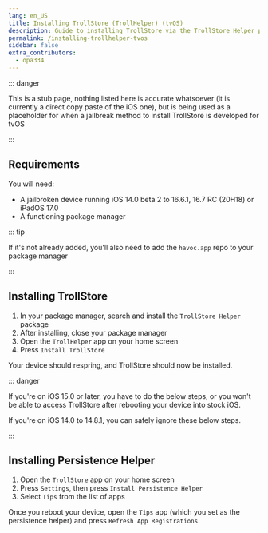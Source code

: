 ```yaml
---
lang: en_US
title: Installing TrollStore (TrollHelper) (tvOS)
description: Guide to installing TrollStore via the TrollStore Helper package
permalink: /installing-trollhelper-tvos
sidebar: false
extra_contributors:
  - opa334
---
```


::: danger

This is a stub page, nothing listed here is accurate whatsoever (it is currently a direct copy paste of the iOS one), but is being used as a placeholder for when a jailbreak method to install TrollStore is developed for tvOS

:::

## Requirements

You will need:
- A jailbroken device running iOS 14.0 beta 2 to 16.6.1, 16.7 RC (20H18) or iPadOS 17.0
- A functioning package manager

::: tip

If it's not already added, you'll also need to add the `havoc.app` repo to your package manager

:::

## Installing TrollStore

1. In your package manager, search and install the `TrollStore Helper` package
1. After installing, close your package manager
1. Open the `TrollHelper` app on your home screen
1. Press `Install TrollStore`

Your device should respring, and TrollStore should now be installed.

::: danger

If you're on iOS 15.0 or later, you have to do the below steps, or you won't be able to access TrollStore after rebooting your device into stock iOS.

If you're on iOS 14.0 to 14.8.1, you can safely ignore these below steps.

:::

## Installing Persistence Helper

1. Open the `TrollStore` app on your home screen
1. Press `Settings`, then press `Install Persistence Helper`
1. Select `Tips` from the list of apps

Once you reboot your device, open the `Tips` app (which you set as the persistence helper) and press `Refresh App Registrations`.